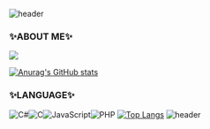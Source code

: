 ![header](https://capsule-render.vercel.app/api?type=waving&color=gradient&customColorList=2&height=300&section=header&text=new%20Jieun();&fontSize=90)
### ✨ABOUT ME✨
<a href="mailto:sungjieun.dev@gmail.com" target="_blank"><img src="https://img.shields.io/badge/Gmail-EA4335?style=flat-square&logo=Gmail&logoColor=white"/></a> 

[![Anurag's GitHub stats](https://github-readme-stats.vercel.app/api?username=SungJieundev)](https://github.com/SungJieundev/github-readme-stats) 

### ✨LANGUAGE✨
![C#](https://img.shields.io/badge/c%23-%23239120.svg?style=for-the-badge&logo=c-sharp&logoColor=white)![C](https://img.shields.io/badge/c-%2300599C.svg?style=for-the-badge&logo=c&logoColor=white)![JavaScript](https://img.shields.io/badge/javascript-%23323330.svg?style=for-the-badge&logo=javascript&logoColor=%23F7DF1E)![PHP](https://img.shields.io/badge/php-%23777BB4.svg?style=for-the-badge&logo=php&logoColor=white)
[![Top Langs](https://github-readme-stats.vercel.app/api/top-langs/?username=SungJieundev&layout=compact)](https://github.com/SungJieundev/github-readme-stats)
![header](https://capsule-render.vercel.app/api?type=waving&color=gradient&customColorList=2&height=300&section=footer)
